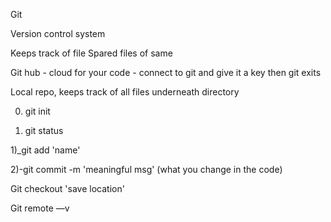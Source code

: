 Git

Version control system

Keeps track of file
Spared files of same

Git hub - cloud for your code
	- connect to git and give it a key then git exits

Local repo, keeps track of all files underneath directory

0) git init

0) git status

1)_git add 'name'

2)-git commit -m 'meaningful msg' (what you change in the code)

Git checkout 'save location'

Git remote —v
